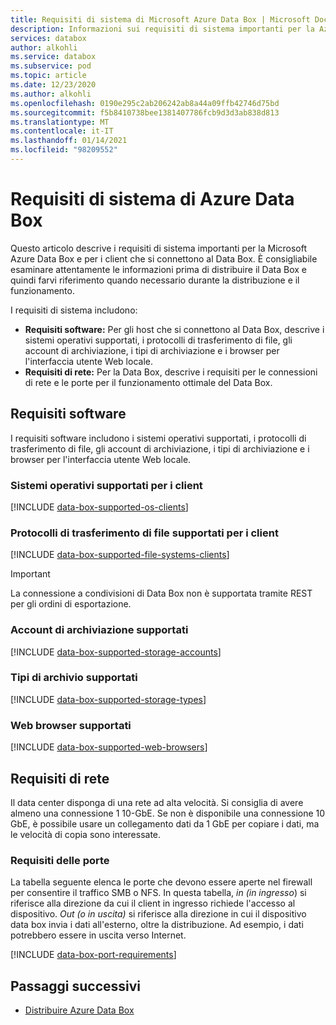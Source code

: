 ```yaml
---
title: Requisiti di sistema di Microsoft Azure Data Box | Microsoft Docs
description: Informazioni sui requisiti di sistema importanti per la Azure Data Box e per i client che si connettono al Data Box.
services: databox
author: alkohli
ms.service: databox
ms.subservice: pod
ms.topic: article
ms.date: 12/23/2020
ms.author: alkohli
ms.openlocfilehash: 0190e295c2ab206242ab8a44a09ffb42746d75bd
ms.sourcegitcommit: f5b8410738bee1381407786fcb9d3d3ab838d813
ms.translationtype: MT
ms.contentlocale: it-IT
ms.lasthandoff: 01/14/2021
ms.locfileid: "98209552"
---
```

# <a name="azure-data-box-system-requirements"></a>Requisiti di sistema di Azure Data Box

Questo articolo descrive i requisiti di sistema importanti per la Microsoft Azure Data Box e per i client che si connettono al Data Box. È consigliabile esaminare attentamente le informazioni prima di distribuire il Data Box e quindi farvi riferimento quando necessario durante la distribuzione e il funzionamento.

I requisiti di sistema includono:

* **Requisiti software:** Per gli host che si connettono al Data Box, descrive i sistemi operativi supportati, i protocolli di trasferimento di file, gli account di archiviazione, i tipi di archiviazione e i browser per l'interfaccia utente Web locale.
* **Requisiti di rete:** Per la Data Box, descrive i requisiti per le connessioni di rete e le porte per il funzionamento ottimale del Data Box.


## <a name="software-requirements"></a>Requisiti software

I requisiti software includono i sistemi operativi supportati, i protocolli di trasferimento di file, gli account di archiviazione, i tipi di archiviazione e i browser per l'interfaccia utente Web locale.

### <a name="supported-operating-systems-for-clients"></a>Sistemi operativi supportati per i client

[!INCLUDE [data-box-supported-os-clients](../../includes/data-box-supported-os-clients.md)]


### <a name="supported-file-transfer-protocols-for-clients"></a>Protocolli di trasferimento di file supportati per i client

[!INCLUDE [data-box-supported-file-systems-clients](../../includes/data-box-supported-file-systems-clients.md)]

> [!IMPORTANT] 
> La connessione a condivisioni di Data Box non è supportata tramite REST per gli ordini di esportazione. 

### <a name="supported-storage-accounts"></a>Account di archiviazione supportati

[!INCLUDE [data-box-supported-storage-accounts](../../includes/data-box-supported-storage-accounts.md)]

### <a name="supported-storage-types"></a>Tipi di archivio supportati

[!INCLUDE [data-box-supported-storage-types](../../includes/data-box-supported-storage-types.md)]

### <a name="supported-web-browsers"></a>Web browser supportati

[!INCLUDE [data-box-supported-web-browsers](../../includes/data-box-supported-web-browsers.md)]

## <a name="networking-requirements"></a>Requisiti di rete

Il data center disponga di una rete ad alta velocità. Si consiglia di avere almeno una connessione 1 10-GbE. Se non è disponibile una connessione 10 GbE, è possibile usare un collegamento dati da 1 GbE per copiare i dati, ma le velocità di copia sono interessate.

### <a name="port-requirements"></a>Requisiti delle porte

La tabella seguente elenca le porte che devono essere aperte nel firewall per consentire il traffico SMB o NFS. In questa tabella, *in (in* *ingresso*) si riferisce alla direzione da cui il client in ingresso richiede l'accesso al dispositivo. *Out* *(o in uscita)* si riferisce alla direzione in cui il dispositivo data box invia i dati all'esterno, oltre la distribuzione. Ad esempio, i dati potrebbero essere in uscita verso Internet.

[!INCLUDE [data-box-port-requirements](../../includes/data-box-port-requirements.md)]


## <a name="next-steps"></a>Passaggi successivi

* [Distribuire Azure Data Box](data-box-deploy-ordered.md)
